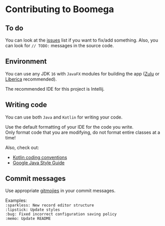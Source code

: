 # Contributing to Boomega

## To do
You can look at the [issues](https://github.com/Dansoftowner/Boomega/issues) list if you want to fix/add something.
Also, you can look for `// TODO:` messages in the source code.

## Environment
You can use any JDK `16` with `JavaFX` modules for building the app ([Zulu](https://www.azul.com/downloads/zulu-community/?package=jdk-fx) or [Liberica](https://bell-sw.com/pages/libericajdk/) recommended).

The recommended IDE for this project is Intellij.

## Writing code

You can use both `Java` and `Kotlin` for writing your code.  

Use the default formatting of your IDE for the code you write.  
Only format code that you are modifying, do not format entire classes at a time!  

Also, check out:
* [Kotlin coding conventions](https://kotlinlang.org/docs/coding-conventions.html)
* [Google Java Style Guide](https://google.github.io/styleguide/javaguide.html)

## Commit messages

Use appropriate [gitmojies](https://gitmoji.dev/) in your commit messages.

Examples:  
`:sparkless: New record editor structure`  
`:lipstick: Update styles`  
`:bug: Fixed incorrect configuration saving policy`  
`:memo: Update README`